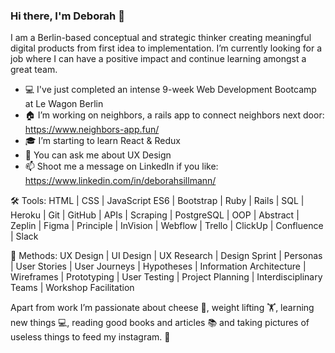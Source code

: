 ### Hi there, I'm Deborah 👋

I am a Berlin-based conceptual and strategic thinker creating meaningful digital products from first idea to implementation. I’m currently looking  for a job where I can have a positive impact and continue learning amongst a great team.

- 💻 I've just completed an intense 9-week Web Development Bootcamp at Le Wagon Berlin
- 🏠 I’m working on neighbors, a rails app to connect neighbors next door: https://www.neighbors-app.fun/
- 🎓 I’m starting to learn React & Redux
- 💬 You can ask me about UX Design
- 📫 Shoot me a message on LinkedIn if you like: https://www.linkedin.com/in/deborahsillmann/

🛠 Tools: 
HTML | CSS | JavaScript ES6 | Bootstrap |
Ruby | Rails | SQL | Heroku | Git | GitHub | APIs |
Scraping | PostgreSQL | OOP | Abstract | Zeplin |
Figma | Principle | InVision | Webflow | Trello |
ClickUp | Confluence | Slack

🦄 Methods:
UX Design | UI Design | UX Research | Design
Sprint | Personas | User Stories | User Journeys |
Hypotheses | Information Architecture | Wireframes |
Prototyping | User Testing | Project Planning |
Interdisciplinary Teams | Workshop Facilitation

Apart from work I’m passionate about cheese 🧀, weight lifting 🏋, learning new things 💻, reading good books and articles 📚 and taking pictures of useless things to feed my instagram. 🤷

